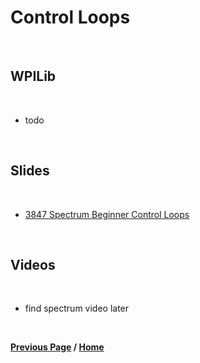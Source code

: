 # Control Loops

<br>

## WPILib

<br>

- todo

<br>

## Slides

<br>

- [3847 Spectrum Beginner Control Loops](https://docs.google.com/presentation/d/1Z3H8fjxVSJSIoAv1C09J7CEWDGmV66ZCOXEI1wKS23w/edit?usp=sharing)

<br>

## Videos

<br>

- find spectrum video later

<br>

**[Previous Page](https://docs.lynkrobotics.org/controlTheory) / [Home](https://docs.lynkrobotics.org/)**

<br>
